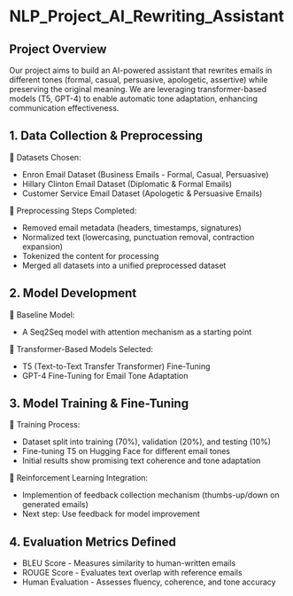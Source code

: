 # NLP_Project_AI_Rewriting_Assistant

## Project Overview
Our project aims to build an AI-powered assistant that rewrites emails in different tones (formal, casual, persuasive, apologetic, assertive) while preserving the original meaning. We are leveraging transformer-based models (T5, GPT-4) to enable automatic tone adaptation, enhancing communication effectiveness.

## 1. Data Collection & Preprocessing

🔹 Datasets Chosen:

- Enron Email Dataset (Business Emails - Formal, Casual, Persuasive)
- Hillary Clinton Email Dataset (Diplomatic & Formal Emails)
- Customer Service Email Dataset (Apologetic & Persuasive Emails)

🔹 Preprocessing Steps Completed:

- Removed email metadata (headers, timestamps, signatures)
- Normalized text (lowercasing, punctuation removal, contraction expansion)
- Tokenized the content for processing
- Merged all datasets into a unified preprocessed dataset

## 2. Model Development
🔹 Baseline Model:
- A Seq2Seq model with attention mechanism as a starting point

🔹 Transformer-Based Models Selected:
- T5 (Text-to-Text Transfer Transformer) Fine-Tuning
- GPT-4 Fine-Tuning for Email Tone Adaptation

## 3. Model Training & Fine-Tuning
🔹 Training Process:
- Dataset split into training (70%), validation (20%), and testing (10%)
- Fine-tuning T5 on Hugging Face for different email tones
- Initial results show promising text coherence and tone adaptation

🔹 Reinforcement Learning Integration:
- Implemention of feedback collection mechanism (thumbs-up/down on generated emails)
- Next step: Use feedback for model improvement

## 4. Evaluation Metrics Defined
- BLEU Score - Measures similarity to human-written emails
- ROUGE Score - Evaluates text overlap with reference emails
- Human Evaluation - Assesses fluency, coherence, and tone accuracy




